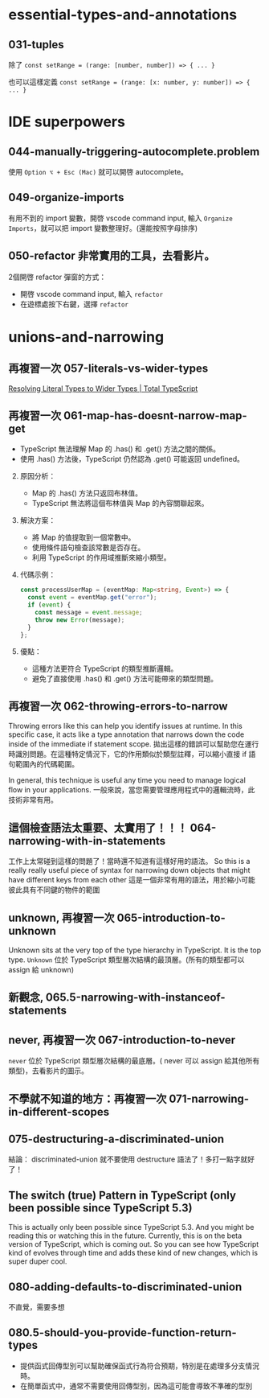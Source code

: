 # essential-types-and-annotations
## 031-tuples
除了
`const setRange = (range: [number, number]) => { ... } `

也可以這樣定義
`const setRange = (range: [x: number, y: number]) => { ... } `


# IDE superpowers
## 044-manually-triggering-autocomplete.problem
使用 `Option ⌥ + Esc (Mac)` 就可以開啓 autocomplete。

## 049-organize-imports
有用不到的 import 變數，開啓 vscode command input, 輸入 `Organize Imports`，就可以把 import 變數整理好。(還能按照字母排序)


## 050-refactor 非常實用的工具，去看影片。
2個開啓 refactor 彈窗的方式：
- 開啓 vscode command input, 輸入 `refactor`
- 在遊標處按下右鍵，選擇 `refactor`



# unions-and-narrowing
## 再複習一次 057-literals-vs-wider-types
[Resolving Literal Types to Wider Types | Total TypeScript](https://www.totaltypescript.com/workshops/typescript-pro-essentials/unions-and-narrowing/resolving-literal-types-to-wider-types)


## 再複習一次 061-map-has-doesnt-narrow-map-get
   - TypeScript 無法理解 Map 的 .has() 和 .get() 方法之間的關係。
   - 使用 .has() 方法後，TypeScript 仍然認為 .get() 可能返回 undefined。

2. 原因分析：
   - Map 的 .has() 方法只返回布林值。
   - TypeScript 無法將這個布林值與 Map 的內容關聯起來。

3. 解決方案：
   - 將 Map 的值提取到一個常數中。
   - 使用條件語句檢查該常數是否存在。
   - 利用 TypeScript 的作用域推斷來縮小類型。

4. 代碼示例：
   ```typescript
   const processUserMap = (eventMap: Map<string, Event>) => {
     const event = eventMap.get("error");
     if (event) {
       const message = event.message;
       throw new Error(message);
     }
   };
   ```

5. 優點：
   - 這種方法更符合 TypeScript 的類型推斷邏輯。
   - 避免了直接使用 .has() 和 .get() 方法可能帶來的類型問題。


## 再複習一次 062-throwing-errors-to-narrow
Throwing errors like this can help you identify issues at runtime. In this specific case, it acts like a type annotation that narrows down the code inside of the immediate if statement scope.
拋出這樣的錯誤可以幫助您在運行時識別問題。在這種特定情況下，它的作用類似於類型註釋，可以縮小直接 if 語句範圍內的代碼範圍。

In general, this technique is useful any time you need to manage logical flow in your applications.
一般來說，當您需要管理應用程式中的邏輯流時，此技術非常有用。


## 這個檢查語法太重要、太實用了！！！ 064-narrowing-with-in-statements

工作上太常碰到這樣的問題了！當時還不知道有這樣好用的語法。
So this is a really really useful piece of syntax for narrowing down objects that might have different keys from each other
這是一個非常有用的語法，用於縮小可能彼此具有不同鍵的物件的範圍


## unknown, 再複習一次 065-introduction-to-unknown

Unknown sits at the very top of the type hierarchy in TypeScript. It is the top type.
`Unknown` 位於 TypeScript 類型層次結構的最頂層。(所有的類型都可以 assign 給 unknown)

## 新觀念, 065.5-narrowing-with-instanceof-statements

## never, 再複習一次 067-introduction-to-never
`never` 位於 TypeScript 類型層次結構的最底層。( never 可以 assign 給其他所有類型)，去看影片的圖示。

## 不學就不知道的地方：再複習一次 071-narrowing-in-different-scopes

## 075-destructuring-a-discriminated-union
結論： discriminated-union 就不要使用 destructure 語法了！多打一點字就好了！

## The switch (true) Pattern in TypeScript (only been possible since TypeScript 5.3)
This is actually only been possible since TypeScript 5.3. And you might be reading this or watching this in the future. Currently, this is on the beta version of TypeScript, which is coming out. So you can see how TypeScript kind of evolves through time and adds these kind of new changes, which is super duper cool.

## 080-adding-defaults-to-discriminated-union
不直覺，需要多想

## 080.5-should-you-provide-function-return-types
- 提供函式回傳型別可以幫助確保函式行為符合預期，特別是在處理多分支情況時。
- 在簡單函式中，通常不需要使用回傳型別，因為這可能會導致不準確的型別
